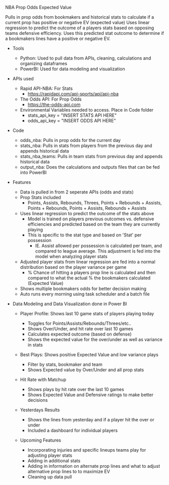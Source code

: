 NBA Prop Odds Expected Value

Pulls in prop odds from bookmakers and historical stats to calculate if a current prop has positive or negative EV (expected value)
Uses linear regression to predict the outcome of a players stats based on opposing teams defensive efficiency. Uses this predicted stat outcome to determine if a bookmakers lines have a positive or negative EV.

- Tools
    - Python: Used to pull data from APIs, cleaning, calculations and organizing dataframes
    - PowerBI: Used for data modeling and visualization
 
- APIs used
    - Rapid API-NBA: For Stats
        - https://rapidapi.com/api-sports/api/api-nba
    - The Odds API: For Prop Odds
        - https://the-odds-api.com
    - Environmental Variables needed to access. Place in Code folder
        - stats_api_key = "INSERT STATS API HERE"
        - odds_api_key = "INSERT ODDS API HERE"

- Code
    - odds_nba: Pulls in prop odds for the current day
    - stats_nba: Pulls in stats from players from the previous day and appends historical data
    - stats_nba_teams: Pulls in team stats from previous day and appends historical data
    - output_nba: Does the calculations and outputs files that can be fed into PowerBI
  
- Features
  - Data is pulled in from 2 seperate APIs (odds and stats)
  - Prop Stats included
      - Points, Assists, Rebounds, Threes, Points + Rebounds + Assists, Points + Rebounds, Points + Assists, Rebounds + Assists
  - Uses linear regression to predict the outcome of the stats above
      - Model is trained on players previous outcomes vs. defensive efficiencies and predicted based on the team they are currently playing
      - This is specific to the stat type and based on 'Stat' per possession
        - IE. Assist allowed per possession is calculated per team, and compared to league average. This adjustment is fed into the model when analyzing player stats
  - Adjusted player stats from linear regression are fed into a normal distribution based on the player variance per game
      - % Chance of hitting a players prop line is calculated and then compared to what the actual % the bookmakers calculated (Expected Value)
  - Shows multiple bookmakers odds for better decision making
  - Auto runs every morning using task scheduler and a batch file
 
- Data Modeling and Data Visualization done in Power BI
  - Player Profile: Shows last 10 game stats of players playing today
    - Toggles for Points/Assists/Rebounds/Threes/etc..
    - Shows Over/Under, and hit rate over last 10 games
    - Calculates expected outcome (based on defense)
    - Shows the expected value for the over/under as well as variance in stats
  - Best Plays: Shows positive Expected Value and low variance plays
    - Filter by stats, bookmaker and team
    - Shows Expected value by Over/Under and all prop stats
  - Hit Rate with Matchup
    - Shows plays by hit rate over the last 10 games
    - Shows Expected Value and Defensive ratings to make better decisions
  - Yesterdays Results
    - Shows the lines from yesterday and if a player hit the over or under
    - Included a dashboard for individual players

  - Upcoming Features
    - Incorporating injuries and specific lineups teams play for adjusting player stats
    - Adding in additional stats
    - Adding in information on alternate prop lines and what to adjust alternative prop lines to to maximize EV
    - Cleaning up data pull
  
